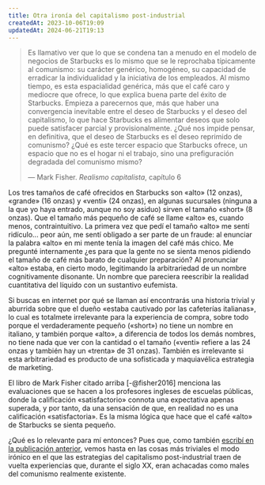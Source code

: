 ```yaml
---
title: Otra ironía del capitalismo post-industrial
createdAt: 2023-10-06T19:09
updatedAt: 2024-06-21T19:13
---
```

> Es llamativo ver que lo que se condena tan a menudo en el modelo de negocios de Starbucks es lo mismo que se le reprochaba típicamente al comunismo: su carácter genérico, homogéneo, su capacidad de erradicar la individualidad y la iniciativa de los empleados. Al mismo tiempo, es esta espacialidad genérica, más que el café caro y mediocre que ofrece, lo que explica buena parte del éxito de Starbucks. Empieza a parecernos que, más que haber una convergencia inevitable entre el deseo de Starbucks y el deseo del capitalismo, lo que hace Starbucks es alimentar deseos que solo puede satisfacer parcial y provisionalmente. ¿Qué nos impide pensar, en definitiva, que el deseo de Starbucks es el deseo reprimido de comunismo? ¿Qué es este tercer espacio que Starbucks ofrece, un espacio que no es el hogar ni el trabajo, sino una prefiguración degradada del comunismo mismo? 
> 
>— Mark Fisher. *Realismo capitalista*, capítulo 6

Los tres tamaños de café ofrecidos en Starbucks son «alto» (12 onzas), «grande» (16 onzas) y «venti» (24 onzas), en algunas sucursales (ninguna a la que yo haya entrado, aunque no soy asiduo) sirven el tamaño «short» (8 onzas). Que el tamaño más pequeño de café se llame «alto» es, cuando menos, contraintuitivo. La primera vez que pedí el tamaño «alto» me sentí ridículo... peor aún, me sentí obligado a ser parte de un fraude: al enunciar la palabra «alto» en mi mente tenía la imagen del café más chico. Me pregunté  internamente ¿es para que la gente no se sienta menos pidiendo el tamaño de café más barato de cualquier preparación? Al pronunciar «alto» estaba, en cierto modo, legitimando la arbitrariedad de un nombre cognitivamente disonante.  Un nombre que pareciera  reescribir la realidad cuantitativa del líquido con un sustantivo eufemista.

Si  buscas en internet por qué se llaman así encontrarás una historia trivial y aburrida sobre que el dueño «estaba cautivado por las cafeterías italianas», lo cual es totalmete irrelevante para la experiencia de compra, sobre todo porque el verdaderamente pequeño («short») no tiene un nombre en italiano, y también porque «alto», a diferencia de todos los demás nombres, no tiene nada que ver con la cantidad o el tamaño («venti» refiere a las 24 onzas y también hay un «trenta» de 31 onzas). También es irrelevante si esta arbitrariedad es producto de una sofisticada y maquiavélica estrategia de marketing. 

El libro de Mark Fisher citado arriba [-@fisher2016] menciona las evaluaciones que se hacen a los profesores ingleses de escuelas públicas, donde la calificación «satisfactorio» connota una expectativa apenas superada, y por tanto, da una sensación de que, en realidad no es una calificación «satisfactoria».  Es la misma lógica que hace que el café «alto» de Starbucks se sienta pequeño. 

¿Qué es lo relevante para mí entonces? Pues que, como también [escribí en la publicación anterior](por-qué-ya-no-somos-dueños-de-nada), vemos hasta en las cosas más triviales el modo irónico en el que las estrategias del capitalismo post-industrial traen de vuelta experiencias que, durante el siglo XX, eran achacadas como males del comunismo realmente existente.
